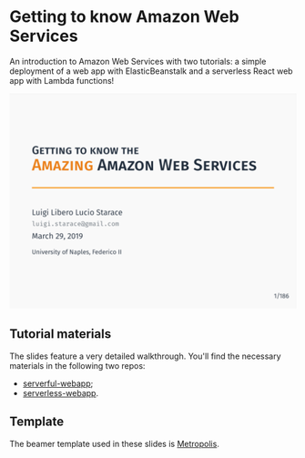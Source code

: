 # Getting to know Amazon Web Services
An introduction to Amazon Web Services with two tutorials: a simple deployment of a web app with ElasticBeanstalk and a serverless React web app with Lambda functions!

![screenshot](getting-to-know-aws-screenshot.png)

## Tutorial materials
The slides feature a very detailed walkthrough. You'll find the necessary materials in the following two repos:
* [serverful-webapp](https://github.com/luistar/serverful-webapp);
* [serverless-webapp](https://github.com/luistar/serverless-webapp).

## Template
The beamer template used in these slides is [Metropolis](https://github.com/matze/mtheme).
